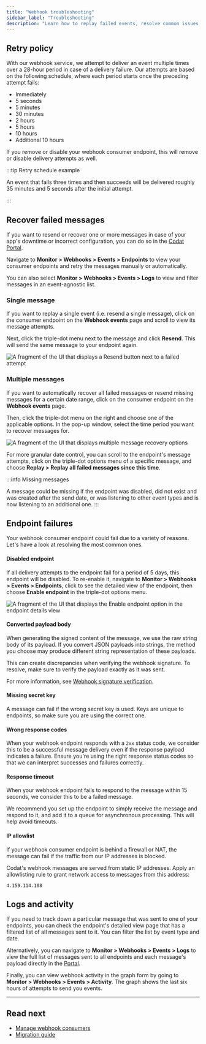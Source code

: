 ```yaml
---
title: "Webhook troubleshooting"
sidebar_label: "Troubleshooting"
description: "Learn how to replay failed events, resolve common issues, check webhook logs, and review our retry policy"
---
```


## Retry policy

With our webhook service, we attempt to deliver an event multiple times over a 28-hour period in case of a delivery failure. Our attempts are based on the following schedule, where each period starts once the preceding attempt fails:

-   Immediately
-   5 seconds
-   5 minutes
-   30 minutes
-   2 hours
-   5 hours
-   10 hours
-   Additional 10 hours

If you remove or disable your webhook consumer endpoint, this will remove or disable delivery attempts as well. 

:::tip Retry schedule example

An event that fails three times and then succeeds will be delivered roughly 35 minutes and 5 seconds after the initial attempt.

:::

## Recover failed messages

If you want to resend or recover one or more messages in case of your app's downtime or incorrect configuration, you can do so in the [Codat Portal](https://app.codat.io/monitor/events). 

Navigate to **Monitor > Webhooks > Events > Endpoints** to view your consumer endpoints and retry the messages manually or automatically. 

You can also select **Monitor > Webhooks > Events > Logs** to view and filter messages in an event-agnostic list.

### Single message

If you want to replay a single event (i.e. resend a single message), click on the consumer endpoint on the **Webhook events** page and scroll to view its message attempts. 

Next, click the triple-dot menu next to the message and click **Resend**. This will send the same message to your endpoint again.

![A fragment of the UI that displays a Resend button next to a failed attempt](https://docs.svix.com/assets/images/resend-single-a4fb6e65f27f27e5700becb523135c2f.png)

### Multiple messages

If you want to automatically recover all failed messages or resend missing messages for a certain date range, click on the consumer endpoint on the **Webhook events** page. 

Then, click the triple-dot menu on the right and choose one of the applicable options. In the pop-up window, select the time period you want to recover messages for.

![A fragment of the UI that displays multiple message recovery options](/img/use-the-api/0046-multiple-message-retry.png)

For more granular date control, you can scroll to the endpoint's message attempts, click on the triple-dot options menu of a specific message, and choose **Replay > Replay all failed messages since this time**.

:::info Missing messages

A message could be missing if the endpoint was disabled, did not exist and was created after the send date, or was listening to other event types and is now listening to an additional one. 
:::

## Endpoint failures

Your webhook consumer endpoint could fail due to a variety of reasons. Let's have a look at resolving the most common ones. 

#### Disabled endpoint

If all delivery attempts to the endpoint fail for a period of 5 days, this endpoint will be disabled. To re-enable it, navigate to **Monitor > Webhooks > Events > Endpoints**, click to see the detailed view of the endpoint, then choose **Enable endpoint** in the triple-dot options menu.

![A fragment of the UI that displays the Enable endpoint option in the endpoint details view](/img/use-the-api/0048-enable-disabled-webhook.png)

#### Converted payload body

When generating the signed content of the message, we use the raw string body of its payload. If you convert JSON payloads into strings, the method you choose may produce different string representation of these payloads. 

This can create discrepancies when verifying the webhook signature. To resolve, make sure to verify the payload exactly as it was sent. 

For more information, see [Webhook signature verification](/using-the-api/webhooks/create-consumer#webhook-signature-verification).

#### Missing secret key

A message can fail if the wrong secret key is used. Keys are unique to endpoints, so make sure you are using the correct one. 

#### Wrong response codes

When your webhook endpoint responds with a `2xx` status code, we consider this to be a successful message delivery even if the response payload indicates a failure. Ensure you're using the right response status codes so that we can interpret successes and failures correctly.

#### Response timeout

When your webhook endpoint fails to respond to the message within 15 seconds, we consider this to be a failed message. 

We recommend you set up the endpoint to simply receive the message and respond to it, and add it to a queue for asynchronous processing. This will help avoid timeouts.

#### IP allowlist

If your webhook consumer endpoint is behind a firewall or NAT, the message can fail if the traffic from our IP addresses is blocked. 

Codat's webhook messages are served from static IP addresses. Apply an allowlisting rule to grant network access to messages from this address:

```
4.159.114.108
```

## Logs and activity

If you need to track down a particular message that was sent to one of your endpoints, you can check the endpoint's detailed view page that has a filtered list of all messages sent to it. You can filter the list by event type and date. 

Alternatively, you can navigate to **Monitor > Webhooks > Events > Logs** to view the full list of messages sent to all endpoints and each message's payload directly in the [Portal](https://app.codat.io/monitor/events).

Finally, you can view webhook activity in the graph form by going to **Monitor > Webhooks > Events > Activity**. The graph shows the last six hours of attempts to send you events. 

---
## Read next

- [Manage webhook consumers](/using-the-api/webhooks/create-consumer)
- [Migration guide](/using-the-api/webhooks/migration-guide)

